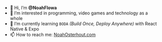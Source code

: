 - 👋 Hi, I’m **@NoahFlowa**
- 👀 I’m interested in programming, video games and technology as a whole
- 🌱 I’m currently learning `BODA` _(Build Once, Deploy Anywhere)_ with React Native & Expo
- 📫 How to reach me: [NoahOsterhout.com](https://noahosterhout.com)

<!---
NoahFlowa/NoahFlowa is a ✨ special ✨ repository because its `README.md` (this file) appears on your GitHub profile.
You can click the Preview link to take a look at your changes.
--->
